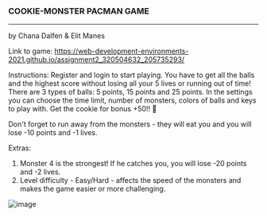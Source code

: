 <h3>COOKIE-MONSTER PACMAN GAME</h3>

-------

by Chana Dalfen & Elit Manes

Link to game:
https://web-development-environments-2021.github.io/assignment2_320504632_205735293/

Instructions:
Register and login to start playing. 
You have to get all the balls and the highest score without losing all your 5 lives or running out of time!
There are 3 types of balls: 5 points, 15 points and 25 points.
In the settings you can choose the time limit, number of monsters, colors of balls and keys to play with.
Get the cookie for bonus +50!! :cookie:

Don't forget to run away from the monsters - they will eat you and you will lose -10 points and -1 lives.

Extras:
1. Monster 4 is the strongest! If he catches you, you will lose -20 points and -2 lives.
2. Level difficulty - Easy/Hard - affects the speed of the monsters and makes the game easier or more challenging.


![image](https://user-images.githubusercontent.com/49072912/133993808-66b6f022-293e-48f2-b39c-7cd5e40a92e7.png)



